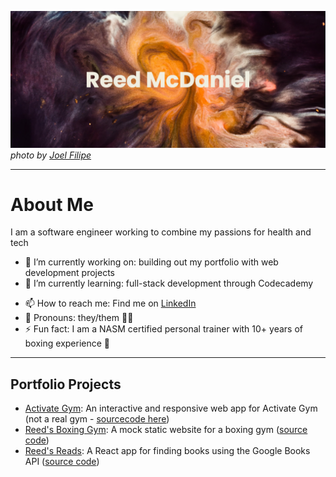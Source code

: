 [![MasterHead](github_banner.png)](https://github.com/reed-mcdaniel-716/reed-mcdaniel-716)
_photo by [Joel Filipe](https://unsplash.com/@joelfilip)_

---

# About Me

I am a software engineer working to combine my passions for health and tech

<!-- Focusing on building more inclusive communities around fitness, nutrition, and wellness -->

- 🔭 I’m currently working on: building out my portfolio with web development projects
- 🌱 I’m currently learning: full-stack development through Codecademy
<!--
  - 👯 I’m looking to collaborate on ...
  - 🤔 I’m looking for help with ...
  - 💬 Ask me about ...
-->
- 📫 How to reach me: Find me on [LinkedIn](https://www.linkedin.com/in/reed-mcdaniel)
- 🙂 Pronouns: they/them 🏳️‍🌈
- ⚡ Fun fact: I am a NASM certified personal trainer with 10+ years of boxing experience 🥊

---

## Portfolio Projects

- [Activate Gym](https://radiant-stroopwafel-8d84a2.netlify.app/): An interactive and responsive web app for Activate Gym (not a real gym - [sourcecode here](https://github.com/reed-mcdaniel-716/Activate_Gym_Web))
- [Reed's Boxing Gym](https://cerulean-cactus-a5c733.netlify.app/): A mock static website for a boxing gym ([source code](https://github.com/reed-mcdaniel-716/first-chakra-ui-app))
- [Reed's Reads](https://elegant-melba-99379c.netlify.app/): A React app for finding books using the Google Books API ([source code](https://github.com/reed-mcdaniel-716/reeds-reads))

